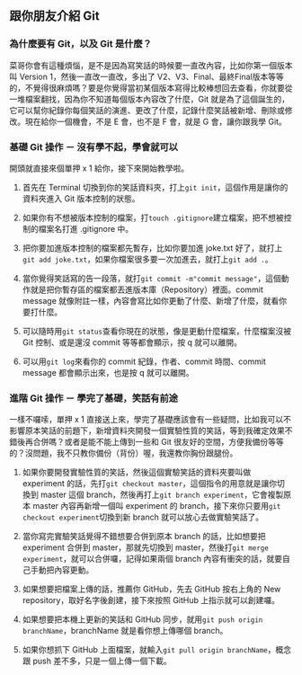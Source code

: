 ## 跟你朋友介紹 Git

### 為什麼要有 Git，以及 Git 是什麼？
菜哥你會有這種煩惱，是不是因為寫笑話的時候要一直改內容，比如你第一個版本叫 Version 1，然後一直改一直改，多出了 V2、V3、Final、最終Final版本等等的，不覺得很麻煩嗎？要是你覺得當初某個版本寫得比較棒想回去查看，你就要從一堆檔案翻找，因為你不知道每個版本內容改了什麼，Git 就是為了這個誕生的，它可以幫你紀錄你每個笑話的演進、更改了什麼，記錄什麼笑話被新增、刪除或修改。現在給你一個機會，不是 E 會，也不是 F 會，就是 G 會，讓你跟我學 Git。

### 基礎 Git 操作 － 沒有學不起，學會就可以
開頭就直接來個單押 x 1 給你，接下來開始教學啦。

1. 首先在 Terminal 切換到你的笑話資料夾，打上```git init```，這個作用是讓你的資料夾進入 Git 版本控制的狀態。

2. 如果你有不想被版本控制的檔案，打```touch .gitignore```建立檔案，把不想被控制的檔案名打進 .gitignore 中。

3. 把你要加進版本控制的檔案都先暫存，比如你要加進 joke.txt 好了，就打上```git add joke.txt```，如果你檔案很多要一次加進去，就打上```git add .```。

4. 當你覺得笑話寫的告一段落，就打```git commit -m"commit message"```，這個動作就是把你暫存區的檔案都丟進版本庫（Repository）裡面。commit message 就像附註一樣，內容會寫比如你更動了什麼、新增了什麼，就看你要打什麼。

5. 可以隨時用```git status```查看你現在的狀態，像是更動什麼檔案，什麼檔案沒被 Git 控制、或是還沒 commit 等等都會顯示，按 q 就可以離開。

6. 可以用```git log```來看你的 commit 紀錄，作者、commit 時間、commit message 都會顯示出來，也是按 q 就可以離開。

### 進階 Git 操作 － 學完了基礎，笑話有前途

一樣不囉嗦，單押 x 1 直接送上來，學完了基礎應該會有一些疑問，比如我可以不影響原本笑話的前題下，新增資料夾開發一個實驗性質的笑話，等到我確定效果不錯後再合併嗎？或者是能不能上傳到一些和 Git 很友好的空間，方便我備份等等的？沒問題，我不只教你備份（背份）喔，我還教你胸份跟腿份。

1. 如果你要開發實驗性質的笑話，然後這個實驗笑話的資料夾要叫做 experiment 的話，先打```git checkout master```，這個指令的用意就是讓你切換到 master 這個 branch，然後再打上```git branch experiment```，它會複製原本 master 內容再新增一個叫 experiment 的 branch，接下來你只要用```git checkout experiment```切換到新 branch 就可以放心去做實驗笑話了。

2. 當你寫完實驗笑話覺得不錯想要合併到原本 branch 的話，比如想要把 experiment 合併到 master，那就先切換到 master，然後打```git merge experiment```，就可以合併囉，記得如果兩個 branch 內容有衝突的話，就要自己手動把內容更動。

3. 如果想要把檔案上傳的話，推薦你 GitHub，先去 GitHub 按右上角的 New repository，取好名字後創建，接下來按照 GitHub 上指示就可以創建囉。

4. 如果想要把本機上更新的笑話和 GitHub 同步，就用```git push origin branchName```，branchName 就是看你想上傳哪個 branch。

5. 如果你想抓下 GitHub 上面檔案，就輸入```git pull origin branchName```，概念跟 push 差不多，只是一個上傳一個下載。